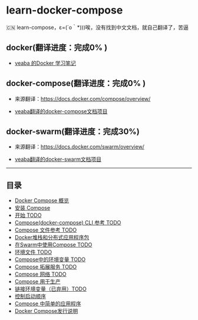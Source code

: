# learn-docker-compose
:cn: learn-compose，ε=(´ο｀*)))唉，没有找到中文文档，就自己翻译了，苦逼

## docker(翻译进度：完成0% )
- [veaba 的Docker 学习笔记](https://githuba.com/veaba/learn-docker)

## docker-compose(翻译进度：完成0% )
- 来源翻译：https://docs.docker.com/compose/overview/

- [veaba翻译的docker-compose文档项目](/docs/docker-compose/docker-compose.md)

## docker-swarm(翻译进度：完成30%)
- 来源翻译：https://docs.docker.com/swarm/overview/

- [veaba翻译的docker-swarm文档项目](https:L//github.com/veaba/docker-compose)


------------------------------------------------------------------

## 目录

- [Docker Compose 概览](docs/overview_of_docker_compose.md)
- [安装 Compose]()
- [开始 TODO]()
- [Compose(docker-compose) CLI 参考 TODO]()
- [Compose 文件参考 TODO]()
- [Docker堆栈和分布式应用程序包]()
- [在Swarm中使用Compose TODO]()
- [环境文件 TODO]()
- [Compose中的环境变量 TODO]()
- [Compose 拓展服务 TODO]()
- [Compose 网络 TODO]()
- [Compose 用于生产]()
- [链接环境变量（已弃用）TODO]()
- [控制启动顺序]()
- [Compose 中简单的应用程序]()
- [Docker Compose发行说明]()